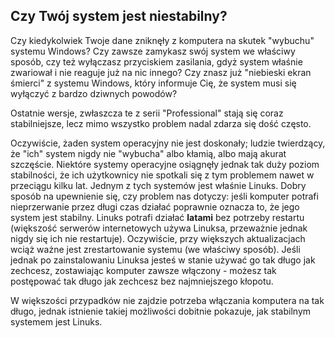 ﻿



<h2>Czy Twój system jest niestabilny?</h2>

Czy kiedykolwiek Twoje dane zniknęły z komputera na skutek "wybuchu"
systemu Windows? Czy zawsze zamykasz swój system we właściwy sposób, czy też
wyłączasz przyciskiem zasilania, gdyż system właśnie zwariował i nie reaguje
już na nic innego? Czy znasz już "niebieski ekran śmierci" z systemu Windows, który
informuje Cię, że system musi się wyłączyć z bardzo dziwnych powodów?

Ostatnie wersje, zwłaszcza te z serii "Professional" stają się coraz stabilniejsze,
lecz mimo wszystko problem nadal zdarza się dość często.

Oczywiście, żaden system operacyjny nie jest doskonały; ludzie twierdzący,
że "ich" system nigdy nie "wybucha" albo kłamią, albo mają akurat szczęście.
Niektóre systemy operacyjne osiągnęły jednak tak duży poziom stabilności, że
ich użytkownicy nie spotkali się z tym problemem nawet w przeciągu kilku lat.
Jednym z tych systemów jest właśnie Linuks. Dobry sposób na upewnienie się,
czy problem nas dotyczy: jeśli komputer potrafi nieprzerwanie przez długi
czas działać poprawnie oznacza to, że jego system jest stabilny. Linuks
potrafi działać <b>latami</b> bez potrzeby restartu (większość serwerów
internetowych używa Linuksa, przeważnie jednak nigdy się ich nie restartuje).
Oczywiście, przy większych aktualizacjach wciąż ważne jest zrestartowanie
systemu (we właściwy sposób). Jeśli jednak po zainstalowaniu Linuksa jesteś
w stanie używać go tak długo jak zechcesz, zostawiając komputer zawsze
włączony - możesz tak postępować tak długo jak zechcesz bez najmniejszego
kłopotu.

W większości przypadków nie zajdzie potrzeba włączania komputera na tak długo,
jednak istnienie takiej możliwości dobitnie pokazuje, jak stabilnym systemem
jest Linuks.



